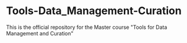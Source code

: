 # Tools-Data_Management-Curation
This is the official repository for the Master course "Tools for Data Management and Curation"
